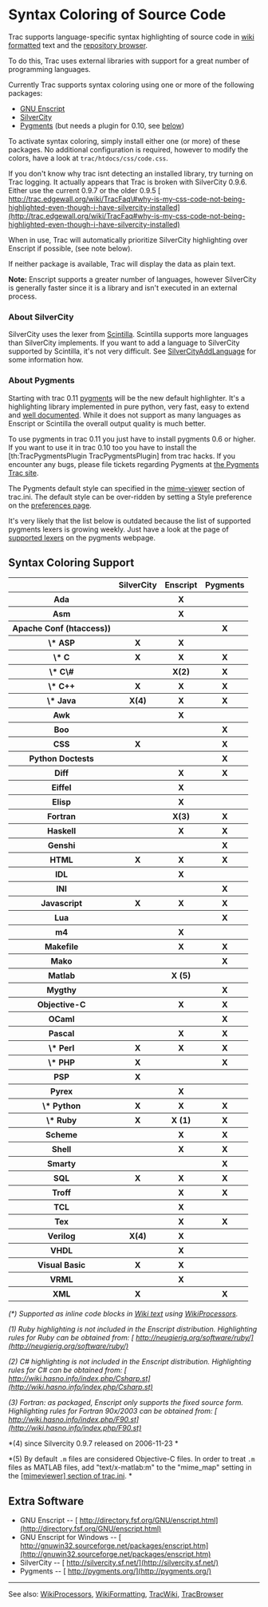 # Syntax Coloring of Source Code


Trac supports language-specific syntax highlighting of source code in [wiki formatted](wiki-formatting) text and the [repository browser](trac-browser).


To do this, Trac uses external libraries with support for a great number of programming languages.


Currently Trac supports syntax coloring using one or more of the following packages:

- [ GNU Enscript](http://www.codento.com/people/mtr/genscript/)
- [ SilverCity](http://silvercity.sourceforge.net/)
- [ Pygments](http://pygments.pocoo.org/) (but needs a plugin for 0.10, see [below](trac-syntax-coloring#about-pygments))


To activate syntax coloring, simply install either one (or more) of these packages. No additional configuration is required, however to modify the colors, have a look at `trac/htdocs/css/code.css`.


If you don't know why trac isnt detecting an installed library, try turning on Trac logging. It actually appears that Trac is broken with SilverCity 0.9.6. Either use the current 0.9.7 or the older 0.9.5 [ http://trac.edgewall.org/wiki/TracFaq\#why-is-my-css-code-not-being-highlighted-even-though-i-have-silvercity-installed](http://trac.edgewall.org/wiki/TracFaq#why-is-my-css-code-not-being-highlighted-even-though-i-have-silvercity-installed)


When in use, Trac will automatically prioritize SilverCity highlighting over Enscript if possible, (see note below). 


If neither package is available, Trac will display the data as plain text. 

**Note:** Enscript supports a greater number of languages, however SilverCity is generally faster since it is a library and isn't executed in an external process.

### About SilverCity


SilverCity uses the lexer from [ Scintilla](http://www.scintilla.org/). Scintilla supports more languages than SilverCity implements. If you want to add a language to SilverCity supported by Scintilla, it's not very difficult. See [ SilverCityAddLanguage](http://trac.edgewall.org/wiki/SilverCityAddLanguage) for some information how.

### About Pygments


Starting with trac 0.11 [ pygments](http://pygments.org/) will be the new default highlighter. It's a highlighting library implemented in pure python, very fast, easy to extend and [ well documented](http://pygments.org/docs/). While it does not support as many languages as Enscript or Scintilla the overall output quality is much better.


To use pygments in trac 0.11 you just have to install pygments 0.6 or higher.  If you want to use it in trac 0.10 too you have to install the \[th:TracPygmentsPlugin TracPygmentsPlugin\] from trac hacks. If you encounter any bugs, please file tickets regarding Pygments at [ the Pygments Trac site](http://dev.pocoo.org/projects/pygments/).


The Pygments default style can specified in the [mime-viewer](trac-ini#) section of trac.ini. The default style can be over-ridden by setting a Style preference on the [preferences page](/trac/ghc/prefs/pygments). 


It's very likely that the list below is outdated because the list of supported pygments lexers is growing weekly. Just have a look at the page of [ supported lexers](http://pygments.org/docs/lexers/) on the pygments webpage.

## Syntax Coloring Support

<table><tr><th></th>
<th> SilverCity </th>
<th> Enscript </th>
<th> Pygments 
</th></tr>
<tr><th> Ada      </th>
<th></th>
<th> X </th>
<th></th></tr>
<tr><th> Asm      </th>
<th></th>
<th> X </th>
<th></th></tr>
<tr><th> Apache Conf (htaccess)) </th>
<th></th>
<th></th>
<th> X 
</th></tr>
<tr><th> \* ASP    </th>
<th> X </th>
<th> X </th>
<th></th></tr>
<tr><th> \* C      </th>
<th> X </th>
<th> X </th>
<th> X 
</th></tr>
<tr><th> \* C\#     </th>
<th></th>
<th> X(2) </th>
<th> X 
</th></tr>
<tr><th> \* C++    </th>
<th> X </th>
<th> X </th>
<th> X 
</th></tr>
<tr><th> \* Java   </th>
<th> X(4)</th>
<th> X </th>
<th> X 
</th></tr>
<tr><th> Awk      </th>
<th></th>
<th> X </th>
<th></th></tr>
<tr><th> Boo </th>
<th></th>
<th></th>
<th> X 
</th></tr>
<tr><th> CSS      </th>
<th> X </th>
<th></th>
<th> X 
</th></tr>
<tr><th> Python Doctests </th>
<th></th>
<th></th>
<th> X 
</th></tr>
<tr><th> Diff     </th>
<th></th>
<th> X </th>
<th> X 
</th></tr>
<tr><th> Eiffel   </th>
<th></th>
<th> X </th>
<th></th></tr>
<tr><th> Elisp    </th>
<th></th>
<th> X </th>
<th></th></tr>
<tr><th> Fortran  </th>
<th></th>
<th> X(3) </th>
<th> X 
</th></tr>
<tr><th> Haskell  </th>
<th></th>
<th> X </th>
<th> X 
</th></tr>
<tr><th> Genshi </th>
<th></th>
<th></th>
<th> X 
</th></tr>
<tr><th> HTML     </th>
<th> X </th>
<th> X </th>
<th> X 
</th></tr>
<tr><th> IDL      </th>
<th></th>
<th> X </th>
<th></th></tr>
<tr><th> INI </th>
<th></th>
<th></th>
<th> X 
</th></tr>
<tr><th> Javascript </th>
<th> X </th>
<th> X </th>
<th> X 
</th></tr>
<tr><th> Lua </th>
<th></th>
<th></th>
<th> X 
</th></tr>
<tr><th> m4       </th>
<th></th>
<th> X </th>
<th></th></tr>
<tr><th> Makefile </th>
<th></th>
<th> X </th>
<th> X 
</th></tr>
<tr><th> Mako </th>
<th></th>
<th></th>
<th> X 
</th></tr>
<tr><th> Matlab   </th>
<th></th>
<th> X (5) </th>
<th></th></tr>
<tr><th> Mygthy </th>
<th></th>
<th></th>
<th> X 
</th></tr>
<tr><th> Objective-C</th>
<th></th>
<th> X </th>
<th>X 
</th></tr>
<tr><th> OCaml    </th>
<th></th>
<th></th>
<th> X 
</th></tr>
<tr><th> Pascal   </th>
<th></th>
<th> X </th>
<th> X 
</th></tr>
<tr><th> \* Perl   </th>
<th> X </th>
<th> X </th>
<th> X 
</th></tr>
<tr><th> \* PHP    </th>
<th> X </th>
<th></th>
<th> X 
</th></tr>
<tr><th> PSP      </th>
<th> X </th>
<th></th>
<th></th></tr>
<tr><th> Pyrex    </th>
<th></th>
<th> X </th>
<th></th></tr>
<tr><th> \* Python </th>
<th> X </th>
<th> X </th>
<th> X 
</th></tr>
<tr><th> \* Ruby   </th>
<th> X </th>
<th> X (1) </th>
<th> X 
</th></tr>
<tr><th> Scheme   </th>
<th></th>
<th> X </th>
<th> X 
</th></tr>
<tr><th> Shell    </th>
<th></th>
<th> X </th>
<th> X 
</th></tr>
<tr><th> Smarty </th>
<th></th>
<th></th>
<th> X 
</th></tr>
<tr><th> SQL      </th>
<th> X </th>
<th> X </th>
<th> X 
</th></tr>
<tr><th> Troff    </th>
<th></th>
<th> X </th>
<th> X 
</th></tr>
<tr><th> TCL      </th>
<th></th>
<th> X </th>
<th></th></tr>
<tr><th> Tex      </th>
<th></th>
<th> X </th>
<th> X 
</th></tr>
<tr><th> Verilog  </th>
<th> X(4) </th>
<th> X </th>
<th></th></tr>
<tr><th> VHDL     </th>
<th></th>
<th> X </th>
<th></th></tr>
<tr><th> Visual Basic </th>
<th> X </th>
<th> X 
</th>
<th></th></tr>
<tr><th> VRML     </th>
<th></th>
<th> X </th>
<th></th></tr>
<tr><th> XML      </th>
<th> X </th>
<th></th>
<th> X 
</th></tr></table>

*(\*) Supported as inline code blocks in [Wiki text](wiki-formatting) using [WikiProcessors](wiki-processors).*

*(1) Ruby highlighting is not included in the Enscript distribution.  Highlighting rules for Ruby can be obtained from: [ http://neugierig.org/software/ruby/](http://neugierig.org/software/ruby/)*

*(2) C\# highlighting is not included in the Enscript distribution.  Highlighting rules for C\# can be obtained from: [ http://wiki.hasno.info/index.php/Csharp.st](http://wiki.hasno.info/index.php/Csharp.st)*

*(3) Fortran: as packaged, Enscript only supports the fixed source form. Highlighting rules for Fortran 90x/2003 can be obtained from: [ http://wiki.hasno.info/index.php/F90.st](http://wiki.hasno.info/index.php/F90.st)*

*(4) since Silvercity 0.9.7 released on 2006-11-23
*

*(5) By default `.m` files are considered Objective-C files. In order to treat `.m` files as MATLAB files, add "text/x-matlab:m" to the "mime_map" setting in the [\[mimeviewer\] section of trac.ini](trac-ini#).
*

## Extra Software

- GNU Enscript -- [ http://directory.fsf.org/GNU/enscript.html](http://directory.fsf.org/GNU/enscript.html)
- GNU Enscript for Windows -- [ http://gnuwin32.sourceforge.net/packages/enscript.htm](http://gnuwin32.sourceforge.net/packages/enscript.htm)
- SilverCity -- [ http://silvercity.sf.net/](http://silvercity.sf.net/)
- Pygments -- [ http://pygments.org/](http://pygments.org/)

---


See also: [WikiProcessors](wiki-processors), [WikiFormatting](wiki-formatting), [TracWiki](trac-wiki), [TracBrowser](trac-browser)